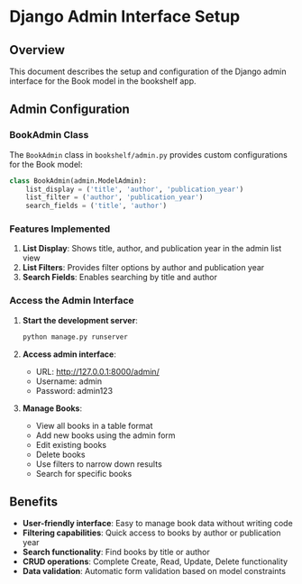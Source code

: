 # Django Admin Interface Setup

## Overview
This document describes the setup and configuration of the Django admin interface for the Book model in the bookshelf app.

## Admin Configuration

### BookAdmin Class
The `BookAdmin` class in `bookshelf/admin.py` provides custom configurations for the Book model:

```python
class BookAdmin(admin.ModelAdmin):
    list_display = ('title', 'author', 'publication_year')
    list_filter = ('author', 'publication_year')
    search_fields = ('title', 'author')
```

### Features Implemented

1. **List Display**: Shows title, author, and publication year in the admin list view
2. **List Filters**: Provides filter options by author and publication year
3. **Search Fields**: Enables searching by title and author

### Access the Admin Interface

1. **Start the development server**:
   ```bash
   python manage.py runserver
   ```

2. **Access admin interface**:
   - URL: http://127.0.0.1:8000/admin/
   - Username: admin
   - Password: admin123

3. **Manage Books**:
   - View all books in a table format
   - Add new books using the admin form
   - Edit existing books
   - Delete books
   - Use filters to narrow down results
   - Search for specific books

## Benefits

- **User-friendly interface**: Easy to manage book data without writing code
- **Filtering capabilities**: Quick access to books by author or publication year
- **Search functionality**: Find books by title or author
- **CRUD operations**: Complete Create, Read, Update, Delete functionality
- **Data validation**: Automatic form validation based on model constraints
